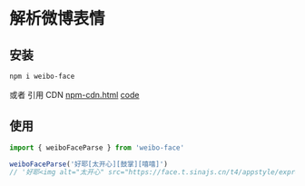 # 解析微博表情

## 安装
```bash
npm i weibo-face
```
或者 引用 CDN
[npm-cdn.html](https://lab.magiconch.com/weibo-face/npm-cdn.html)
[code](https://github.com/itorr/weibo-face/blob/main/html/npm-cdn.html)

## 使用
```javascript
import { weiboFaceParse } from 'weibo-face'

weiboFaceParse('好耶[太开心][鼓掌][嘻嘻]')
// '好耶<img alt="太开心" src="https://face.t.sinajs.cn/t4/appstyle/expression/ext/normal/1e/2018new_taikaixin_org.png"><img alt="鼓掌" src="https://face.t.sinajs.cn/t4/appstyle/expression/ext/normal/6e/2018new_guzhang_thumb.png"><img alt="嘻嘻" src="https://face.t.sinajs.cn/t4/appstyle/expression/ext/normal/33/2018new_xixi_thumb.png">'
```